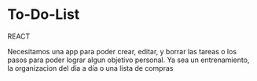 # To-Do-List
REACT

Necesitamos una app para poder crear, editar, y borrar las tareas o los pasos para poder lograr algun objetivo personal. Ya sea un entrenamiento, la organizacion del día a día o una lista de compras

